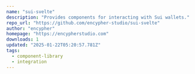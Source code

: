 ```yaml
---
name: "sui-svelte"
description: "Provides components for interacting with Sui wallets."
repo_url: "https://github.com/encypher-studio/sui-svelte"
author: "encypher"
homepage: "https://encypherstudio.com"
downloads: 1
updated: "2025-01-22T05:20:57.781Z"
tags: 
  - component-library
  - integration
---
```

